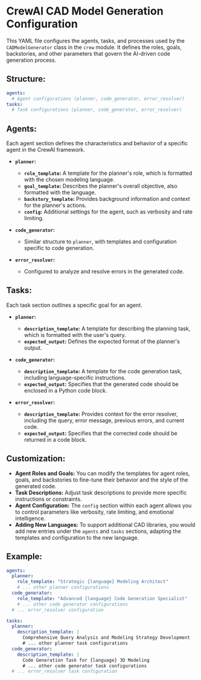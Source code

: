 # CrewAI CAD Model Generation Configuration

This YAML file configures the agents, tasks, and processes used by the `CADModelGenerator` class in the `crew` module.  It defines the roles, goals, backstories, and other parameters that govern the AI-driven code generation process.

## Structure:

```yaml
agents:
  # Agent configurations (planner, code_generator, error_resolver)
tasks:
  # Task configurations (planner, code_generator, error_resolver)
```

## Agents:

Each agent section defines the characteristics and behavior of a specific agent in the CrewAI framework.

* **`planner`:**
    * **`role_template`:**  A template for the planner's role, which is formatted with the chosen modeling language.
    * **`goal_template`:** Describes the planner's overall objective, also formatted with the language.
    * **`backstory_template`:** Provides background information and context for the planner's actions.
    * **`config`:**  Additional settings for the agent, such as verbosity and rate limiting.

* **`code_generator`:**
    * Similar structure to `planner`, with templates and configuration specific to code generation.

* **`error_resolver`:**
    * Configured to analyze and resolve errors in the generated code.

## Tasks:

Each task section outlines a specific goal for an agent.

* **`planner`:**
    * **`description_template`:** A template for describing the planning task, which is formatted with the user's query.
    * **`expected_output`:** Defines the expected format of the planner's output.

* **`code_generator`:**
    * **`description_template`:** A template for the code generation task, including language-specific instructions.
    * **`expected_output`:** Specifies that the generated code should be enclosed in a Python code block.

* **`error_resolver`:**
    * **`description_template`:**  Provides context for the error resolver, including the query, error message, previous errors, and current code.
    * **`expected_output`:**  Specifies that the corrected code should be returned in a code block.


## Customization:

* **Agent Roles and Goals:** You can modify the templates for agent roles, goals, and backstories to fine-tune their behavior and the style of the generated code.
* **Task Descriptions:**  Adjust task descriptions to provide more specific instructions or constraints.
* **Agent Configuration:** The `config` section within each agent allows you to control parameters like verbosity, rate limiting, and emotional intelligence.
* **Adding New Languages:**  To support additional CAD libraries, you would add new entries under the `agents` and `tasks` sections, adapting the templates and configuration to the new language.


## Example:

```yaml
agents:
  planner:
    role_template: "Strategic {language} Modeling Architect"
    # ... other planner configurations
  code_generator:
    role_template: "Advanced {language} Code Generation Specialist"
    # ... other code generator configurations
  # ... error_resolver configuration

tasks:
  planner:
    description_template: |
      Comprehensive Query Analysis and Modeling Strategy Development
      # ... other planner task configurations
  code_generator:
    description_template: |
      Code Generation Task for {language} 3D Modeling
      # ... other code generator task configurations
  # ... error_resolver task configuration
```
